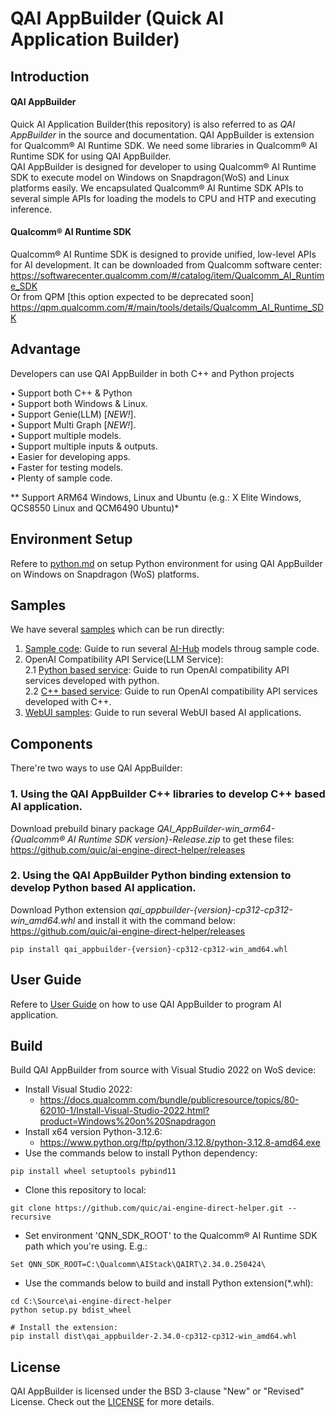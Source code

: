 # QAI AppBuilder (Quick AI Application Builder)

## Introduction

#### QAI AppBuilder
Quick AI Application Builder(this repository) is also referred to as *QAI AppBuilder* in the source and documentation. QAI AppBuilder is extension for Qualcomm® AI Runtime SDK. We need some libraries in Qualcomm® AI Runtime SDK for using QAI AppBuilder. <br>
QAI AppBuilder is designed for developer to using Qualcomm® AI Runtime SDK to execute model on Windows on Snapdragon(WoS) and Linux platforms easily. We encapsulated Qualcomm® AI Runtime SDK APIs to several simple APIs for loading the models to CPU and HTP and executing inference.

#### Qualcomm® AI Runtime SDK

Qualcomm® AI Runtime SDK is designed to provide unified, low-level APIs for AI development. It can be downloaded from Qualcomm software center:<br>
https://softwarecenter.qualcomm.com/#/catalog/item/Qualcomm_AI_Runtime_SDK <br>
Or from QPM [this option expected to be deprecated soon]<br>
https://qpm.qualcomm.com/#/main/tools/details/Qualcomm_AI_Runtime_SDK

## Advantage

Developers can use QAI AppBuilder in both C++ and Python projects <br>

• Support both C++ & Python <br>
• Support both Windows & Linux. <br>
• Support Genie(LLM) [*NEW!*]. <br>
• Support Multi Graph [*NEW!*]. <br>
• Support multiple models. <br>
• Support multiple inputs & outputs. <br>
• Easier for developing apps. <br>
• Faster for testing models. <br>
• Plenty of sample code. <br>

** Support ARM64 Windows, Linux and Ubuntu (e.g.: X Elite Windows, QCS8550 Linux and QCM6490 Ubuntu)*

## Environment Setup
Refere to [python.md](docs/python.md) on setup Python environment for using QAI AppBuilder on Windows on Snapdragon (WoS) platforms.

## Samples
We have several [samples](samples/) which can be run directly:<br>
1. [Sample code](samples/python/README.md): Guide to run several [AI-Hub](https://aihub.qualcomm.com/compute/models) models throug sample code.
2. OpenAI Compatibility API Service(LLM Service):<br>
2.1 [Python based service](samples/genie/python/README.md): Guide to run OpenAI compatibility API services developed with python.<br>
2.2 [C++ based service](samples/genie/c++/README.md): Guide to run OpenAI compatibility API services developed with C++.<br>
3. [WebUI samples](samples/webui/README.md): Guide to run several WebUI based AI applications.

## Components
There're two ways to use QAI AppBuilder:
### 1. Using the QAI AppBuilder C++ libraries to develop C++ based AI application.
Download prebuild binary package *QAI_AppBuilder-win_arm64-{Qualcomm® AI Runtime SDK version}-Release.zip* to get these files: https://github.com/quic/ai-engine-direct-helper/releases

### 2. Using the QAI AppBuilder Python binding extension to develop Python based AI application.
Download Python extension *qai_appbuilder-{version}-cp312-cp312-win_amd64.whl* and install it with the command below:
https://github.com/quic/ai-engine-direct-helper/releases

```
pip install qai_appbuilder-{version}-cp312-cp312-win_amd64.whl
```

## User Guide
Refere to [User Guide](docs/user_guide.md) on how to use QAI AppBuilder to program AI application.

## Build
Build QAI AppBuilder from source with Visual Studio 2022 on WoS device:<br>
- Install Visual Studio 2022: 
  - https://docs.qualcomm.com/bundle/publicresource/topics/80-62010-1/Install-Visual-Studio-2022.html?product=Windows%20on%20Snapdragon
- Install x64 version Python-3.12.6: 
  - https://www.python.org/ftp/python/3.12.8/python-3.12.8-amd64.exe
- Use the commands below to install Python dependency: 
```
pip install wheel setuptools pybind11
```
- Clone this repository to local: 
```
git clone https://github.com/quic/ai-engine-direct-helper.git --recursive
```
- Set environment 'QNN_SDK_ROOT' to the Qualcomm® AI Runtime SDK path which you're using. E.g.:
```
Set QNN_SDK_ROOT=C:\Qualcomm\AIStack\QAIRT\2.34.0.250424\
```
- Use the commands below to build and install Python extension(*.whl): 
```
cd C:\Source\ai-engine-direct-helper
python setup.py bdist_wheel

# Install the extension:
pip install dist\qai_appbuilder-2.34.0-cp312-cp312-win_amd64.whl
```

## License
QAI AppBuilder is licensed under the BSD 3-clause "New" or "Revised" License. Check out the [LICENSE](LICENSE) for more details.
